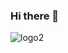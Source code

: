 ### Hi there 👋


![logo2](https://user-images.githubusercontent.com/104076055/224534267-44159c24-9eaf-466f-bcc1-252cfd48e48f.png)

<!--
**al1mov/al1mov** is a ✨ _special_ ✨ repository because its `README.md` (this file) appears on your GitHub profile.

Here are some ideas to get you started:

- 🔭 I’m current!
ly working on ...
- 🌱 I’m currently learning ...
- 👯 I’m looking to collaborate on ...
- 🤔 I’m looking for help with ...
- 💬 Ask me about ...
- 📫 How to reach me: ...
- 😄 Pronouns: ...
- ⚡ Fun fact: ...
-->
